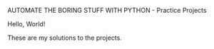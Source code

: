 AUTOMATE THE BORING STUFF WITH PYTHON - Practice Projects

Hello, World!

These are my solutions to the projects.
